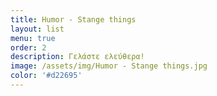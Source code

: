 ```yaml
---
title: Humor - Stange things
layout: list
menu: true
order: 2
description: Γελάστε ελεύθερα!
image: /assets/img/Humor - Stange things.jpg
color: '#d22695'
---
```


